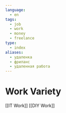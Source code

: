 ```yaml
---
language:
  - en
tags:
  - job
  - work
  - money
  - freelance
type:
  - index
aliases:
  - удаленка
  - фриланс
  - удаленная работа
---
```

# Work Variety
[[IT Work]]
[[DIY Work]]

